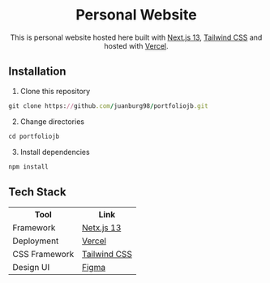<h1 align="center">
  Personal Website
</h1>
<p align="center">
  This is personal website hosted here built with <a href="https://beta.nextjs.org/docs" target="_blank">Next.js 13</a>, <a href="https://tailwindcss.com/" target="_blank">Tailwind CSS</a> and hosted with <a href="https://www.vercel.com/" target="_blank">Vercel</a>.
</p>

## Installation

1. Clone this repository
```ruby
git clone https://github.com/juanburg98/portfoliojb.git
```
2. Change directories
```ruby
cd portfoliojb
```
3. Install dependencies
```ruby
npm install
```
## Tech Stack
<table>
<tr>
<th>Tool</th>
<th>Link</th>
</tr>
<tr>
<td>Framework</td>
<td><a href="https://nextjs.org/">Netx.js 13</td></a>
</tr>
<tr>
<td>Deployment</td>
<td><a href="https://vercel.com/">Vercel</td></a>
</tr>
<tr>
<td>CSS Framework</td>
<td><a href="https://tailwindcss.com/">Tailwind CSS</td></a>
</tr>
<tr>
<td>Design UI</td>
<td><a href="https://www.figma.com/">Figma</td></a>
</tr>
</table>

